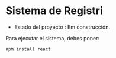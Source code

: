 <h1> Sistema de Registri </h1>

- Estado del proyecto : Em construcción.

Para ejecutar el sistema, debes poner:

```npm install react```
